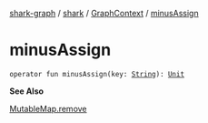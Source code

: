 [shark-graph](../../index.md) / [shark](../index.md) / [GraphContext](index.md) / [minusAssign](./minus-assign.md)

# minusAssign

`operator fun minusAssign(key: `[`String`](https://kotlinlang.org/api/latest/jvm/stdlib/kotlin/-string/index.html)`): `[`Unit`](https://kotlinlang.org/api/latest/jvm/stdlib/kotlin/-unit/index.html)

**See Also**

[MutableMap.remove](https://kotlinlang.org/api/latest/jvm/stdlib/kotlin.collections/-mutable-map/remove.html)


